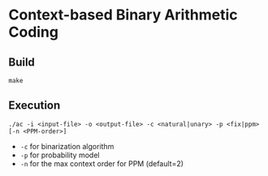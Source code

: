 # Context-based Binary Arithmetic Coding
## Build
```
make
```
## Execution
```
./ac -i <input-file> -o <output-file> -c <natural|unary> -p <fix|ppm> [-n <PPM-order>]
```
- `-c` for binarization algorithm
- `-p` for probability model
- `-n` for the max context order for PPM (default=2)